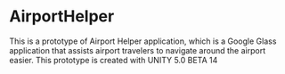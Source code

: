 AirportHelper
=============

This is a prototype of Airport Helper application, which is a Google Glass application that assists airport travelers to navigate around the airport easier. This prototype is created with UNITY 5.0 BETA 14 
